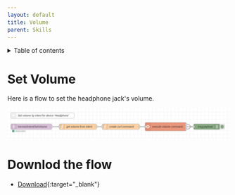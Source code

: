 ```yaml
---
layout: default
title: Volume
parent: Skills
---
```

<details close markdown="block">
  <summary>
    Table of contents
  </summary>
  {: .text-delta }
1. TOC
{:toc}
</details>

# Set Volume

Here is a flow to set the headphone jack's volume.

![Example headlines flow](../../assets/setVolume.png)

# Downlod the flow
- [Download](https://github.com/th-koeln-intia/ip-sprachassistent-team4/blob/master/flows/set_volume.json){:target="_blank"}